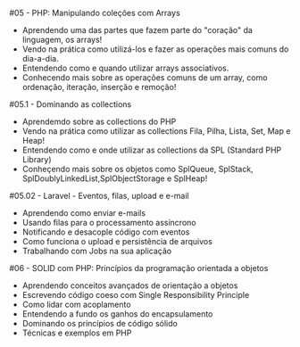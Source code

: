 #05 - PHP: Manipulando coleções com Arrays
<ul>
<li>Aprendendo uma das partes que fazem parte do "coração" da linguagem, os arrays!</li>
<li>Vendo na prática como utilizá-los e fazer as operações mais comuns do dia-a-dia.</li>
<li>Entendendo como e quando utilizar arrays associativos.</li>
<li>Conhecendo mais sobre as operações comuns de um array, como ordenação, iteração, inserção e remoção!</li>
</ul>

#05.1 - Dominando as collections
<ul>
<li>Aprendemdo sobre as collections do PHP</li>
<li>Vendo na prática como utilizar as collections Fila, Pilha, Lista, Set, Map e Heap!</li>
<li>Entendendo como e onde utilizar as collections da SPL (Standard PHP Library)</li>
<li>Conheçendo mais sobre os objetos como SplQueue, SplStack, SplDoublyLinkedList,SplObjectStorage e SplHeap! </li>
</ul>

#05.02 - Laravel - Eventos, filas, upload e e-mail

<ul>
<li>Aprendendo como enviar e-mails</li>
<li>Usando filas para o processamento assíncrono</li>
<li>Notificando e desacople código com eventos</li>
<li>Como funciona o upload e persistência de arquivos</li>
<li>Trabalhando com Jobs na sua aplicação</li>
</ul>

#06 - SOLID com PHP: Princípios da programação orientada a objetos
<ul>
<li>Aprendendo conceitos avançados de orientação a objetos</li>
<li>Escrevendo código coeso com Single Responsibility Principle</li>
<li>Como lidar com acoplamento</li>
<li>Entendendo a fundo os ganhos do encapsulamento</li>
<li>Dominando os princípios de código sólido</li>
<li>Técnicas e exemplos em PHP</li>
</ul>